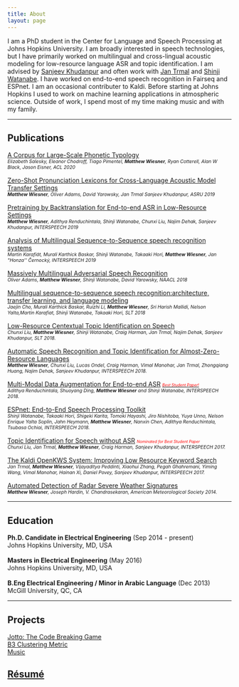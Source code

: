 ```yaml
---
title: About
layout: page
---
```

<!-- ![Profile Image]({{ site.url }}/{{ site.picture }}) -->

<p>I am a PhD student in the Center for Language and Speech Processing at Johns
Hopkins University. I am broadly interested in speech technologies, but I
have primarily worked on multilingual and cross-lingual acoustic modeling for
low-resource language ASR and topic identification. I am advised by
<a href="https://www.clsp.jhu.edu/faculty/sanjeev-khudanpur">Sanjeev Khudanpur</a>
and often work with
<a href="https://www.clsp.jhu.edu/faculty/jan-trmal">Jan Trmal</a> and
<a href="https://www.clsp.jhu.edu/faculty/shinji-watanabe">Shinji Watanabe</a>.
I have worked on end-to-end speech recognition in Fairseq and ESPnet. I am an occasional
contributer to Kaldi. Before starting at Johns Hopkins I used to
work on machine learning applications in atmospheric science. Outside of work,
I spend most of my time making music and with my family.</p>

<hr>

<h2>Publications</h2>

<p><a href="https://arxiv.org/pdf/2005.13962.pdf">A Corpus for Large-Scale Phonetic Typology</a><br />
<em style="font-size: 75%">Elizabeth Salesky, Eleanor Chodroff, Tiago Pimentel, <strong>Matthew Wiesner</strong>, Ryan Cotterell, Alan W Black, Jason Eisner, ACL 2020</em></p>

<p><a href="https://ieeexplore.ieee.org/abstract/document/9004019">Zero-Shot Pronunciation Lexicons for Cross-Language Acoustic Model Transfer Settings</a><br />
<em style="font-size: 75%"><strong>Matthew Wiesner</strong>, Oliver Adams, David Yarowsky, Jan Trmal Sanjeev Khudanpur, ASRU 2019</em></p>

<p><a href="https://arxiv.org/abs/1812.03919">Pretraining by Backtranslation for End-to-end ASR in Low-Resource Settings</a><br />
<em style="font-size: 75%"><strong>Matthew Wiesner</strong>, Adithya Renduchintala, Shinji Watanabe, Chunxi Liu, Najim Dehak, Sanjeev Khudanpur, INTERSPEECH 2019</em></p>

<p><a href="https://arxiv.org/abs/1811.03451">Analysis of Multilingual Sequence-to-Sequence speech recognition systems</a><br />
<em style="font-size: 75%">Martin Karafiát, Murali Karthick Baskar, Shinji Watanabe, Takaaki Hori, <strong>Matthew Wiesner</strong>, Jan "Honza'' Černocký, INTERSPEECH 2019</em></p>

<p><a href="https://www.aclweb.org/anthology/N19-1009">Massively Multilingual Adversarial Speech Recognition</a><br />
<em style="font-size: 75%">Oliver Adams, <strong>Matthew Wiesner</strong>, Shinji Watanabe, David Yarowsky, NAACL 2018</em></p>

<p><a href="https://arxiv.org/abs/1810.03459">Multilingual sequence-to-sequence speech recognition:architecture, transfer learning, and language modeling</a><br />
<em style="font-size: 75%">Jaejin Cho, Murali Karthick Baskar, Ruizhi Li, <strong>Matthew Wiesner</strong>, Sri Harish Mallidi, Nelson Yalta,Martin Karafiat, Shinji Watanabe, Takaaki Hori, SLT 2018</em></p>

<p><a href="https://arxiv.org/pdf/1807.06204.pdf">Low-Resource Centextual Topic Identification on Speech</a><br />
<em style="font-size: 75%">Chunxi Liu, <strong>Matthew Wiesner</strong>, Shinji Watanabe, Craig Harman, Jan Trmal, Najim Dehak, Sanjeev Khudanpur, SLT 2018.</em></p>

<p><a href="https://www.isca-speech.org/archive/Interspeech_2018/pdfs/1836.pdf">Automatic Speech Recognition and Topic Identification for Almost-Zero-Resource Languages</a><br />
<em style="font-size: 75%"><strong>Matthew Wiesner</strong>, Chunxi Liu, Lucas Ondel, Craig Harman, Vimal Manohar, Jan Trmal, Zhongqiang Huang, Najim Dehak, Sanjeev Khudanpur, INTERSPEECH 2018.</em></p>

<p><a href="https://www.isca-speech.org/archive/Interspeech_2018/abstracts/2456.html">Multi-Modal Data Augmentation for End-to-end ASR</a>
<a href="https://www.clsp.jhu.edu/2018/09/06/clsp-students-win-best-student-paper-award-at-interspeech-2018/"><em style="font-size: 75%"><small><span style="color:red">Best Student Paper!</span></small></em></a><br />
<em style="font-size: 75%">Adithya Renduchintala, Shuoyang Ding, <strong>Matthew Wiesner</strong> and Shinji Watanabe, INTERSPEECH 2018.</em></p>

<p><a href="https://www.isca-speech.org/archive/Interspeech_2018/abstracts/1456.html">ESPnet: End-to-End Speech Processing Toolkit</a><br />
<em style="font-size: 75%">Shinji Watanabe, Takaaki Hori, Shigeki Karita, Tomoki Hayashi, Jiro Nishitoba, Yuya Unno, Nelson Enrique Yalta Soplin, Jahn Heymann, <strong>Matthew Wiesner</strong>, Nanxin Chen, Adithya Renduchintala, Tsubasa Ochiai, INTERSPEECH 2018.</em></p>

<p><a href="https://www.isca-speech.org/archive/Interspeech_2017/pdfs/1093.PDF">Topic Identification for Speech without ASR</a> <em style="font-size: 75%"><small><span style="color:red">Nominated for Best Student Paper</span></small></em><br />
<em style="font-size: 75%">Chunxi Liu, Jan Trmal, <strong>Matthew Wiesner</strong>, Craig Harman, Sanjeev Khudanpur, INTERSPEECH 2017.</em></p>

<p><a href="https://www.isca-speech.org/archive/Interspeech_2017/pdfs/0601.PDF">The Kaldi OpenKWS System: Improving Low Resource Keyword Search</a><br />
<em style="font-size: 75%">Jan Trmal, <strong>Matthew Wiesner</strong>, Vijayaditya Peddinti, Xiaohui Zhang, Pegah Ghahremani, Yiming Wang, Vimal Manohar, Hainan Xi, Daniel Povey, Sanjeev Khudanpur, INTERSPEECH 2017.</em></p>

<p><a href="https://ams.confex.com/ams/94Annual/webprogram/Paper242901.html">Automated Detection of Radar Severe Weather Signatures</a><br />
<em style="font-size: 75%"><strong>Matthew Wiesner</strong>, Joseph Hardin, V. Chandrasekaran, American Meteorological Society 2014. </em></p>

<hr>

<h2>Education</h2>

<b>Ph.D. Candidate in Electrical Engineering</b> (Sep 2014 - present) <br />
Johns Hopkins University, MD, USA
<br />
<br />
<b>Masters in Electrical Engineering</b> (May 2016) <br />
Johns Hopkins University, MD, USA
<br />
<br />
<b>B.Eng Electrical Engineering / Minor in Arabic Language</b> (Dec 2013) <br />
McGill University, QC, CA

<hr>

<h2>Projects</h2>

<a href="https://github.com/m-wiesner/Jotto">Jotto: The Code Breaking Game</a><br />
<a href="https://github.com/m-wiesner/BCUBED">B3 Clustering Metric</a><br />
<a href="https://soundcloud.com/groschatorange">Music</a>

<h2><a href="https://m-wiesner.github.io/matthew_resume.pdf">Résumé</a></h2>

